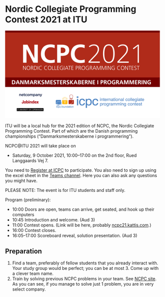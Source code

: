 # Nordic Collegiate Programming Contest 2021 at ITU

![NPCP @ ITU](images/NCPC-2021-1920x1080px.jpg)

ITU will be a local hub for the 2021 edition of NCPC, the Nordic Collegiate Programming Contest.
Part of which are the Danish programming championships (“Danmarksmesterskaberne i programmering”).

NCPC@ITU 2021 will take place on 

* Saturday, 9 October 2021, 10:00–17:00 on the 2nd floor, Rued Langgaards Vej 7.

You need to [Register at ICPC](https://icpc.global/regionals/finder/Nordic-2021) to participate. You also need to sign up using the excel sheet in the [Teams channel](https://teams.microsoft.com/l/channel/19%3a139c5a7a248d4cddb5f3381d03008e1d%40thread.tacv2/NCPC%2540ITU2021?groupId=f8d37a29-5c53-44fd-b2c9-bed005d1aee9&tenantId=bea229b6-7a08-4086-b44c-71f57f716bdb). Here you can also ask any questions you might have.

PLEASE NOTE: The event is for ITU students and staff only.

Program (preliminary):

* 10:00 Doors are open, teams can arrive, get seated, and hook up their computers
* 10:45 Introduction and welcome. (Aud 3) 
* 11:00 Contest opens. (Link will be here, probably [ncpc21.kattis.com](https://ncpc21.kattis.com).)
* 16:00 Contest closes.
* 16:05–17:00 Scoreboard reveal, solution presentation. (Aud 3)


## Preparation

1. Find a team, preferably of fellow students that you already interact with. Your study group would be perfect; you can be at most 3. Come up with a clever team name.
2. Train by solving previous NCPC problems in your team. See [NCPC site](https://nordic.icpc.io). 
   As you can see, if you manage to solve just 1 problem, you are in very select company.

